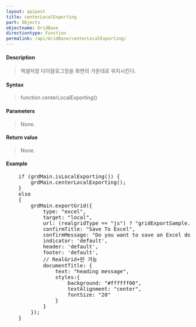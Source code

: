 ```yaml
---
layout: apipost
title: centerLocalExporting
part: Objects
objectname: GridBase
directiontype: Function
permalink: /api/GridBase/centerLocalExporting/
---
```



#### Description

> 엑셀저장 다이알로그창을 화면의 가운데로 위치시킨다.

#### Syntax

> function centerLocalExporting()

#### Parameters

> None.

#### Return value

> None.

#### Example

<pre class="prettyprint">
	if (grdMain.isLocalExporting()) {
		grdMain.centerLocalExporting();
	}
	else
	{
		grdMain.exportGrid({
			type: "excel",
			target: "local",
			url: (realgridType == "js") ? "gridExportSample.xlsx" : "gridExportSample.xls",
			confirmTitle: "Save To Excel",
			confirmMessage: "Do you want to save an Excel document?", 
			indicator: 'default',
			header: 'default',
			footer: 'default',
			// RealGrid+만 가능
			documentTitle: { 
				text: "heading message", 
				styles:{
					background: "#ffffff00",
					textAlignment: "center",
					fontSize: "20"
				}
			}
		});
	}
</pre>




